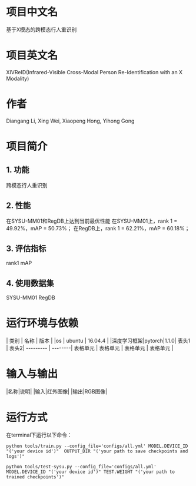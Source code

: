 # 项目中文名
基于X模态的跨模态行人重识别
# 项目英文名
XIVReID(Infrared-Visible Cross-Modal Person Re-Identification with an X Modality)
# 作者
Diangang Li, Xing Wei, Xiaopeng Hong, Yihong Gong
# 项目简介
## 1. 功能
跨模态行人重识别
## 2. 性能
在SYSU-MM01和RegDB上达到当前最优性能
在SYSU-MM01上，rank 1 = 49.92%，mAP = 50.73%；
在RegDB上，rank 1 = 62.21%，mAP = 60.18%；
## 3. 评估指标
rank1  mAP
## 4. 使用数据集
SYSU-MM01 
RegDB
# 运行环境与依赖
| 类别 | 名称 | 版本 |
|os | ubuntu | 16.04.4 |
|深度学习框架|pytorch|1.1.0|
表头1  | 表头2|
--------- | --------|
表格单元  | 表格单元 |
表格单元  | 表格单元 |

# 输入与输出
|名称|说明|
|输入|红外图像|
|输出|RGB图像|
# 运行方式
在terminal下运行以下命令：
```训练
python tools/train.py --config_file='configs/all.yml' MODEL.DEVICE_ID "('your device id')"  OUTPUT_DIR "('your path to save checkpoints and logs')"
```
```测试
python tools/test-sysu.py --config_file='configs/all.yml' MODEL.DEVICE_ID "('your device id')" TEST.WEIGHT "('your path to trained checkpoints')"
```
